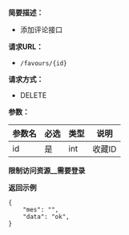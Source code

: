 
    
**简要描述：** 

- 添加评论接口

**请求URL：** 
- ` /favours/{id} `
  
**请求方式：**
- DELETE

**参数：** 

|参数名|必选|类型|说明|
|:----    |:---|:----- |-----   |
|id |是  |int | 收藏ID   |

**限制访问资源__需要登录**

 **返回示例**

``` 
{
	"mes": "",
	"data": "ok",
}
```
